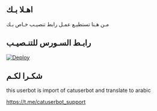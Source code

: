## اهـلا بـك
مـن هـنا تستطيـع عمـل رابط تنصيـب خـاص بـك

## رابـط السـورس للتنـصيـب

[![Deploy](https://www.herokucdn.com/deploy/button.svg)](https://heroku.com/deploy?template=https://github.com/Snowpierce/jmthon)

## شكـرا لكـم 


this userbot is import of catuserbot and translate to arabic

https://t.me/catuserbot_support
